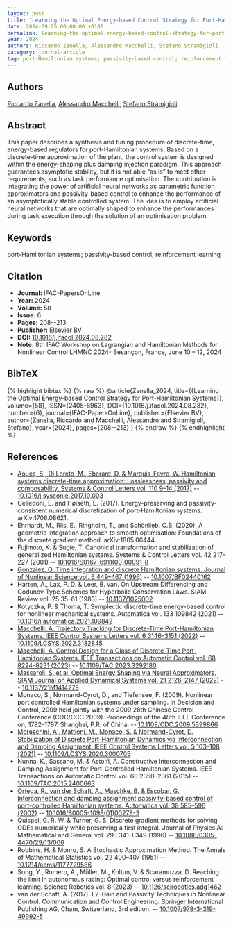 ```yaml
---
layout: post
title: "Learning the Optimal Energy-based Control Strategy for Port-Hamiltonian Systems"
date: 2024-09-25 00:00:00 +0100
permalink: learning-the-optimal-energy-based-control-strategy-for-port-hamiltonian-systems
year: 2024
authors: Riccardo Zanella, Alessandro Macchelli, Stefano Stramigioli
category: journal-article
tag: port-Hamiltonian systems; passivity-based control; reinforcement learning
---
```

 
## Authors
[Riccardo Zanella](authors/riccardo-zanella), [Alessandro Macchelli](authors/alessandro-macchelli), [Stefano Stramigioli](authors/stefano-stramigioli)
 
## Abstract
This paper describes a synthesis and tuning procedure of discrete-time, energy-based regulators for port-Hamiltonian systems. Based on a discrete-time approximation of the plant, the control system is designed within the energy-shaping plus damping injection paradigm. This approach guarantees asymptotic stability, but it is not able “as is” to meet other requirements, such as task performance optimisation. The contribution is integrating the power of artificial neural networks as parametric function approximators and passivity-based control to enhance the performance of an asymptotically stable controlled system. The idea is to employ artificial neural networks that are optimally shaped to enhance the performances during task execution through the solution of an optimisation problem.
 
## Keywords
port-Hamiltonian systems; passivity-based control; reinforcement learning
 
## Citation
- **Journal:** IFAC-PapersOnLine
- **Year:** 2024
- **Volume:** 58
- **Issue:** 6
- **Pages:** 208--213
- **Publisher:** Elsevier BV
- **DOI:** [10.1016/j.ifacol.2024.08.282](https://doi.org/10.1016/j.ifacol.2024.08.282)
- **Note:** 8th IFAC Workshop on Lagrangian and Hamiltonian Methods for Nonlinear Control LHMNC 2024- Besançon, France, June 10 – 12, 2024
 
## BibTeX
{% highlight bibtex %}
{% raw %}
@article{Zanella_2024,
  title={{Learning the Optimal Energy-based Control Strategy for Port-Hamiltonian Systems}},
  volume={58},
  ISSN={2405-8963},
  DOI={10.1016/j.ifacol.2024.08.282},
  number={6},
  journal={IFAC-PapersOnLine},
  publisher={Elsevier BV},
  author={Zanella, Riccardo and Macchelli, Alessandro and Stramigioli, Stefano},
  year={2024},
  pages={208--213}
}
{% endraw %}
{% endhighlight %}
 
## References
- [Aoues, S., Di Loreto, M., Eberard, D. & Marquis-Favre, W. Hamiltonian systems discrete-time approximation: Losslessness, passivity and composability. Systems &amp; Control Letters vol. 110 9–14 (2017)](hamiltonian-systems-discrete-time-approximation-losslessness-passivity-and-composability) -- [10.1016/j.sysconle.2017.10.003](https://doi.org/10.1016/j.sysconle.2017.10.003)
- Celledoni, E. and Høiseth, E. (2017). Energy-preserving and passivity-consistent numerical discretization of port-Hamiltonian systems. arXiv:1706.08621.
- Ehrhardt, M., Riis, E., Ringholm, T., and Schönlieb, C.B. (2020). A geometric integration approach to smooth optimisation: Foundations of the discrete gradient method. arXiv:1805.06444.
- Fujimoto, K. & Sugie, T. Canonical transformation and stabilization of generalized Hamiltonian systems. Systems &amp; Control Letters vol. 42 217–227 (2001) -- [10.1016/S0167-6911(00)00091-8](https://doi.org/10.1016/S0167-6911(00)00091-8)
- [Gonzalez, O. Time integration and discrete Hamiltonian systems. Journal of Nonlinear Science vol. 6 449–467 (1996)](time-integration-and-discrete-hamiltonian-systems) -- [10.1007/BF02440162](https://doi.org/10.1007/BF02440162)
- Harten, A., Lax, P. D. & Leer, B. van. On Upstream Differencing and Godunov-Type Schemes for Hyperbolic Conservation Laws. SIAM Review vol. 25 35–61 (1983) -- [10.1137/1025002](https://doi.org/10.1137/1025002)
- Kotyczka, P. & Thoma, T. Symplectic discrete-time energy-based control for nonlinear mechanical systems. Automatica vol. 133 109842 (2021) -- [10.1016/j.automatica.2021.109842](https://doi.org/10.1016/j.automatica.2021.109842)
- [Macchelli, A. Trajectory Tracking for Discrete-Time Port-Hamiltonian Systems. IEEE Control Systems Letters vol. 6 3146–3151 (2022)](trajectory-tracking-for-discrete-time-port-hamiltonian-systems) -- [10.1109/LCSYS.2022.3182845](https://doi.org/10.1109/LCSYS.2022.3182845)
- [Macchelli, A. Control Design for a Class of Discrete-Time Port-Hamiltonian Systems. IEEE Transactions on Automatic Control vol. 68 8224–8231 (2023)](control-design-for-a-class-of-discrete-time-port-hamiltonian-systems) -- [10.1109/TAC.2023.3292180](https://doi.org/10.1109/TAC.2023.3292180)
- [Massaroli, S. et al. Optimal Energy Shaping via Neural Approximators. SIAM Journal on Applied Dynamical Systems vol. 21 2126–2147 (2022)](optimal-energy-shaping-via-neural-approximators) -- [10.1137/21M1414279](https://doi.org/10.1137/21M1414279)
- Monaco, S., Normand-Cyrot, D., and Tiefensee, F. (2009). Nonlinear port controlled Hamiltonian systems under sampling. In Decision and Control, 2009 held jointly with the 2009 28th Chinese Control Conference (CDC/CCC 2009). Proceedings of the 48th IEEE Conference on, 1782–1787. Shanghai, P.R. of China. -- [10.1109/CDC.2009.5399866](https://doi.org/10.1109/CDC.2009.5399866)
- [Moreschini, A., Mattioni, M., Monaco, S. & Normand-Cyrot, D. Stabilization of Discrete Port-Hamiltonian Dynamics via Interconnection and Damping Assignment. IEEE Control Systems Letters vol. 5 103–108 (2021)](stabilization-of-discrete-port-hamiltonian-dynamics-via-interconnection-and-damping-assignment) -- [10.1109/LCSYS.2020.3000705](https://doi.org/10.1109/LCSYS.2020.3000705)
- Nunna, K., Sassano, M. & Astolfi, A. Constructive Interconnection and Damping Assignment for Port-Controlled Hamiltonian Systems. IEEE Transactions on Automatic Control vol. 60 2350–2361 (2015) -- [10.1109/TAC.2015.2400663](https://doi.org/10.1109/TAC.2015.2400663)
- [Ortega, R., van der Schaft, A., Maschke, B. & Escobar, G. Interconnection and damping assignment passivity-based control of port-controlled Hamiltonian systems. Automatica vol. 38 585–596 (2002)](interconnection-and-damping-assignment-passivity-based-control-of-port-controlled-hamiltonian-systems) -- [10.1016/S0005-1098(01)00278-3](https://doi.org/10.1016/S0005-1098(01)00278-3)
- Quispel, G. R. W. & Turner, G. S. Discrete gradient methods for solving ODEs numerically while preserving a first integral. Journal of Physics A: Mathematical and General vol. 29 L341–L349 (1996) -- [10.1088/0305-4470/29/13/006](https://doi.org/10.1088/0305-4470/29/13/006)
- Robbins, H. & Monro, S. A Stochastic Approximation Method. The Annals of Mathematical Statistics vol. 22 400–407 (1951) -- [10.1214/aoms/1177729586](https://doi.org/10.1214/aoms/1177729586)
- Song, Y., Romero, A., Müller, M., Koltun, V. & Scaramuzza, D. Reaching the limit in autonomous racing: Optimal control versus reinforcement learning. Science Robotics vol. 8 (2023) -- [10.1126/scirobotics.adg1462](https://doi.org/10.1126/scirobotics.adg1462)
- van der Schaft, A. (2017). L2-Gain and Passivity Techniques in Nonlinear Control. Communication and Control Engineering. Springer International Publishing AG, Cham, Switzerland, 3rd edition. -- [10.1007/978-3-319-49992-5](https://doi.org/10.1007/978-3-319-49992-5)

